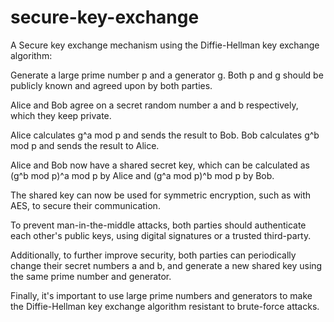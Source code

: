 # secure-key-exchange 

A Secure key exchange mechanism using the Diffie-Hellman key exchange algorithm:

Generate a large prime number p and a generator g. Both p and g should be publicly known and agreed upon by both parties.

Alice and Bob agree on a secret random number a and b respectively, which they keep private.

Alice calculates g^a mod p and sends the result to Bob. Bob calculates g^b mod p and sends the result to Alice.

Alice and Bob now have a shared secret key, which can be calculated as (g^b mod p)^a mod p by Alice and (g^a mod p)^b mod p by Bob.

The shared key can now be used for symmetric encryption, such as with AES, to secure their communication.

To prevent man-in-the-middle attacks, both parties should authenticate each other's public keys, using digital signatures or a trusted third-party.

Additionally, to further improve security, both parties can periodically change their secret numbers a and b, and generate a new shared key using the same prime number and generator.

Finally, it's important to use large prime numbers and generators to make the Diffie-Hellman key exchange algorithm resistant to brute-force attacks.
